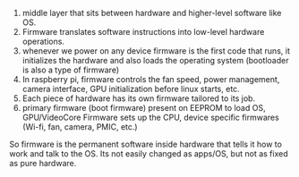 1) middle layer that sits between hardware and higher-level software like OS.
2) Firmware translates software instructions into low-level hardware operations.
3) whenever we power on any device firmware is the first code that runs, it initializes the hardware and also loads the operating system (bootloader is also a type of firmware)
4) In raspberry pi, firmware controls the fan speed, power management, camera interface, GPU initialization before linux starts, etc.
5) Each piece of hardware has its own firmware tailored to its job. 
6) primary firmware (boot firmware) present on EEPROM to load OS, GPU/VideoCore Firmware sets up the CPU, device specific firmwares (Wi-fi, fan, camera, PMIC, etc.)

So firmware is the permanent software inside hardware that tells it how to work and talk to the OS. Its not easily changed as apps/OS, but not as fixed as pure hardware. 